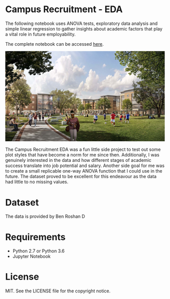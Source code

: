 # Campus Recruitment - EDA

The following notebook uses ANOVA tests, exploratory data analysis and simple linear regression to gather insights about academic factors that play a vital role in future employability.

The complete notebook can be accessed [here](https://nbviewer.jupyter.org/github/omglu93/campus_recruitment_eda/blob/master/campus-recruitment-eda.ipynb).

![img](/images/img1.jpg)

The Campus Recruitment EDA was a fun little side project to test out some plot styles that have become a norm for me since then. Additionally, I was genuinely interested in the data and how different stages of academic success translate into job potential and salary. Another side goal for me was to create a small replicable one-way ANOVA function that I could use in the future. The dataset proved to be excellent for this endeavour as the data had little to no missing values.

# Dataset

The data is provided by Ben Roshan D

# Requirements
- Python 2.7 or Python 3.6
- Jupyter Notebook

# License
MIT. See the LICENSE file for the copyright notice.
